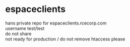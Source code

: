# espaceclients
hans private repo for espaceclients.rcecorp.com  
username test/test  
do not share  
not ready for production / do not remove htaccess please  
